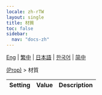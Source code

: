 ```yaml
---
locale: zh-rTW
layout: single
title: 材質
toc: false
sidebar:
  nav: "docs-zh"
---
```

[Eng](/dancexr/menu/2025.4/prop/materials) | [繁中](/tw/dancexr/menu/2025.4/prop/materials) | [日本語](/jp/dancexr/menu/2025.4/prop/materials) | [한국어](/kr/dancexr/menu/2025.4/prop/materials) | [简中](/zh/dancexr/menu/2025.4/prop/materials)

[(Prop)](../menu#(Prop)) > 材質



| Setting | Value | Description |
| :--- | --- | :--- |
